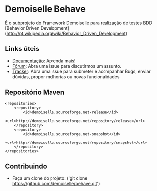 # Demoiselle Behave

É o subprojeto do Framework Demoiselle para realização de testes BDD [Behavior Driven Development] (http://pt.wikipedia.org/wiki/Behavior_Driven_Development)

## Links úteis

* [Documentação](http://demoiselle.sourceforge.net/docs/components/behave/reference/1.2.0-BETA5/html/index.html): Aprenda mais!
* [Fórum](https://github.com/demoiselle/behave/issues): Abra uma issue para discutirmos um assunto.
* [Tracker](https://github.com/demoiselle/behave/issues): Abra uma issue para submeter e acompanhar Bugs, enviar dúvidas, propor melhorias ou novas funcionalidades

## Repositório Maven

	<repositories>
		<repository>
			<id>demoiselle.sourceforge.net-release</id>
			<url>http://demoiselle.sourceforge.net/repository/release</url>
		</repository>
		<repository>
			<id>demoiselle.sourceforge.net-snapshot</id>
			<url>http://demoiselle.sourceforge.net/repository/snapshot</url>
		</repository>
	</repositories>

## Contribuindo
 
* Faça um clone do projeto: ('git clone https://github.com/demoiselle/behave.git')